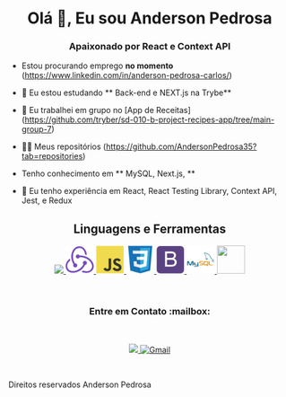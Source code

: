 <h1 align = "center"> Olá 👋, Eu sou Anderson Pedrosa </h1>
<h3 align = "center"> Apaixonado por React e Context API </h3>

- Estou procurando emprego <strong>no momento</strong> (https://www.linkedin.com/in/anderson-pedrosa-carlos/)

- 🌱 Eu estou estudando ** Back-end e NEXT.js na Trybe**

- 🤝 Eu trabalhei em grupo no [App de Receitas] (https://github.com/tryber/sd-010-b-project-recipes-app/tree/main-group-7)

- 👨‍💻 Meus repositórios (https://github.com/AndersonPedrosa35?tab=repositories)

- Tenho conhecimento em ** MySQL, Next.js,  **

- 📄 Eu tenho experiência em React, React Testing Library, Context API, Jest, e Redux

<h2 align="center"><strong>Linguagens e Ferramentas</strong></h2>

<p align="center">
   <a href="https://pt-br.reactjs.org/docs/getting-started.html" target="_blank">
   <code><img heigth="50" width="50" src="https://cdn.icon-icons.com/icons2/2415/PNG/512/react_original_logo_icon_146374.png"></code> 
  </a>
  <a href="https://redux.js.org/" target="_blank">
   <code><img heigth="50" width="50" src="https://raw.githubusercontent.com/devicons/devicon/master/icons/redux/redux-original.svg"></code> 
  </a>
  <a href="https://devdocs.io/javascript/" target="_blank">
   <code><img heigth="50" width="50" src="https://raw.githubusercontent.com/devicons/devicon/master/icons/javascript/javascript-original.svg"></code>
  </a>
  <a href="https://developer.mozilla.org/pt-BR/docs/Web/CSS" target="_blank">
   <code><img heigth="50" width="50" src="https://raw.githubusercontent.com/devicons/devicon/master/icons/css3/css3-original.svg"></code> 
  </a>  
  <a href="https://getbootstrap.com/docs/4.1/getting-started/introduction/" target="_blank">
   <code><img heigth="50" width="50" src="https://raw.githubusercontent.com/devicons/devicon/master/icons/bootstrap/bootstrap-plain.svg"></code> 
  </a>
  <a href="https://dev.mysql.com/doc/" target="_blank">
   <code><img heigth="50" width="50" src="https://raw.githubusercontent.com/devicons/devicon/master/icons/mysql/mysql-original-wordmark.svg"></code> 
  </a>
  <a href="https://jestjs.io/docs/getting-started" target="_blank">
   <code><img height="50px" width="50" src="https://pics.freeicons.io/uploads/icons/png/5894313931548218185-512.png"></code>
  </a>
</p>
  
  <br>
  
  <h3 align="center">Entre em Contato :mailbox:</h3>
  
  <br>
  
  <p align="center">
  <a href="https://www.linkedin.com/in/anderson-pedrosa-carlos/" target="_blank">
  <img src="https://cdn.icon-icons.com/icons2/805/PNG/512/linkedin_icon-icons.com_65929.png" width="50px">
  </a>
  <a href="mailto:anderson.loiro222@gmail.com" target="_blank">
  <img src="https://image.flaticon.com/icons/png/512/281/281769.png" alt="Gmail"  width="50" />
</a>
 </p>
  </p>
  
  <br>
  <p>Direitos reservados Anderson Pedrosa</p>
